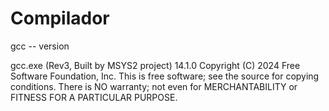 # Compilador
gcc -- version

gcc.exe (Rev3, Built by MSYS2 project) 14.1.0
Copyright (C) 2024 Free Software Foundation, Inc.
This is free software; see the source for copying conditions.  There is NO 
warranty; not even for MERCHANTABILITY or FITNESS FOR A PARTICULAR PURPOSE.
